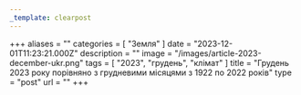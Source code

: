 ```yaml
---
_template: clearpost
---
```



+++
aliases = ""
categories = [ "Земля" ]
date = "2023-12-01T11:23:21.000Z"
description = ""
image = "/images/article-2023-december-ukr.png"
tags = [ "2023", "грудень", "клiмат" ]
title = "Грудень 2023 року порівняно з грудневими місяцями з 1922 по 2022 рокiв"
type = "post"
url = ""
+++


